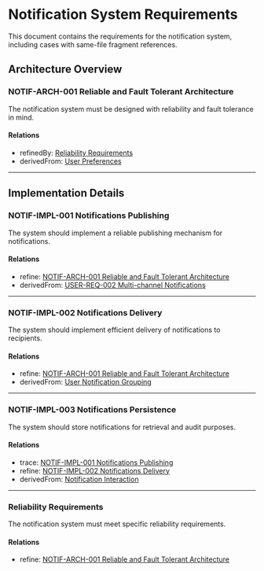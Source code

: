 # Notification System Requirements

This document contains the requirements for the notification system, including cases with same-file fragment references.

## Architecture Overview

### NOTIF-ARCH-001 Reliable and Fault Tolerant Architecture

The notification system must be designed with reliability and fault tolerance in mind.


#### Relations
  * refinedBy: [Reliability Requirements](#reliability-requirements)
  * derivedFrom: [User Preferences](../BasicRequirements.md#user-req-001-notification-preferences)  

---

## Implementation Details

### NOTIF-IMPL-001 Notifications Publishing

The system should implement a reliable publishing mechanism for notifications.


#### Relations
  * refine: [NOTIF-ARCH-001 Reliable and Fault Tolerant Architecture](#notif-arch-001-reliable-and-fault-tolerant-architecture)
  * derivedFrom: [USER-REQ-002 Multi-channel Notifications](../BasicRequirements.md#user-req-002-multi-channel-notifications)

---

### NOTIF-IMPL-002 Notifications Delivery

The system should implement efficient delivery of notifications to recipients.


#### Relations
  * refine: [NOTIF-ARCH-001 Reliable and Fault Tolerant Architecture](#notif-arch-001-reliable-and-fault-tolerant-architecture)
  * derivedFrom: [User Notification Grouping](../BasicRequirements.md#user-req-003-notification-grouping)

---

### NOTIF-IMPL-003 Notifications Persistence

The system should store notifications for retrieval and audit purposes.

#### Relations
  * trace: [NOTIF-IMPL-001 Notifications Publishing](#notif-impl-001-notifications-publishing)
  * refine: [NOTIF-IMPL-002 Notifications Delivery](#notif-impl-002-notifications-delivery)
  * derivedFrom: [Notification Interaction](../BasicRequirements.md#user-ux-001-notification-interaction)

---

### Reliability Requirements

The notification system must meet specific reliability requirements.


#### Relations
  * refine: [NOTIF-ARCH-001 Reliable and Fault Tolerant Architecture](#notif-arch-001-reliable-and-fault-tolerant-architecture)
